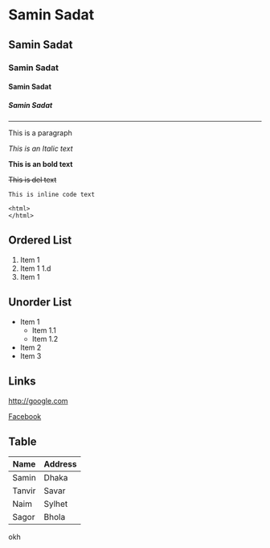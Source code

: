 # Samin Sadat

## Samin Sadat

### Samin Sadat

#### Samin Sadat

##### Samin Sadat

---

<p>This is a paragraph</p>

_This is an Italic text_

**This is an bold text**

~~This is del text~~

`This is inline code text`

```
<html>
</html>
```

## Ordered List

1. Item 1
2. Item 1
   1.d
3. Item 1

## Unorder List

- Item 1
  - Item 1.1
  - Item 1.2
- Item 2
- Item 3

## Links

http://google.com

[Facebook](http://fb.com)

## Table

| Name   | Address |
| ------ | ------- |
| Samin  | Dhaka   |
| Tanvir | Savar   |
| Naim   | Sylhet  |
| Sagor  | Bhola   |

okh
